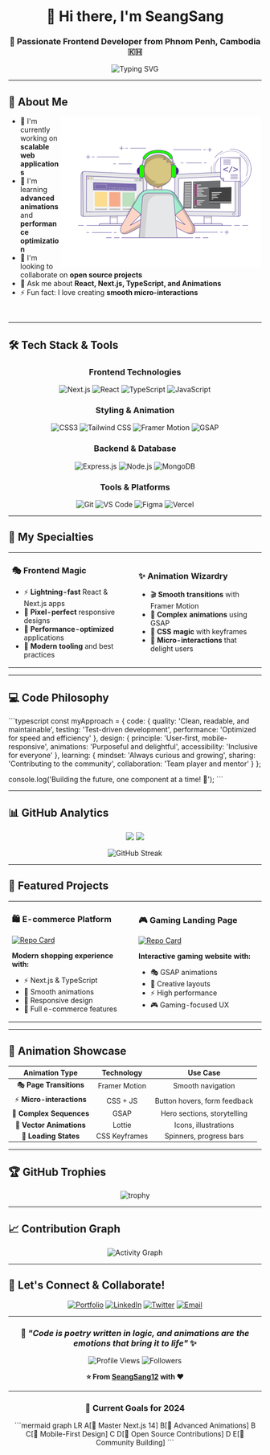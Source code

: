 <div align="center">

# 👋 Hi there, I'm **SeangSang**

### 🚀 Passionate Frontend Developer from Phnom Penh, Cambodia 🇰🇭

<img src="https://readme-typing-svg.herokuapp.com?font=Fira+Code&pause=1000&color=36BCF7&center=true&vCenter=true&width=435&lines=Frontend+Developer;Animation+Enthusiast;TypeScript+Lover;Next.js+Expert" alt="Typing SVG" />

</div>

---

## 🎯 About Me

<img align="right" alt="Coding" width="400" src="https://raw.githubusercontent.com/devSouvik/devSouvik/master/gif3.gif">

- 🔭 I'm currently working on **scalable web applications**
- 🌱 I'm learning **advanced animations** and **performance optimization**
- 👯 I'm looking to collaborate on **open source projects**
- 💬 Ask me about **React, Next.js, TypeScript, and Animations**
- ⚡ Fun fact: I love creating **smooth micro-interactions**

<br clear="both"/>

---

## 🛠️ Tech Stack & Tools

<div align="center">

### Frontend Technologies
![Next.js](https://img.shields.io/badge/Next.js-000000?style=for-the-badge&logo=next.js&logoColor=white)
![React](https://img.shields.io/badge/React-20232A?style=for-the-badge&logo=react&logoColor=61DAFB)
![TypeScript](https://img.shields.io/badge/TypeScript-007ACC?style=for-the-badge&logo=typescript&logoColor=white)
![JavaScript](https://img.shields.io/badge/JavaScript-F7DF1E?style=for-the-badge&logo=javascript&logoColor=black)

### Styling & Animation
![CSS3](https://img.shields.io/badge/CSS3-1572B6?style=for-the-badge&logo=css3&logoColor=white)
![Tailwind CSS](https://img.shields.io/badge/Tailwind_CSS-38B2AC?style=for-the-badge&logo=tailwind-css&logoColor=white)
![Framer Motion](https://img.shields.io/badge/Framer_Motion-black?style=for-the-badge&logo=framer&logoColor=blue)
![GSAP](https://img.shields.io/badge/GSAP-88CE02?style=for-the-badge&logo=greensock&logoColor=white)

### Backend & Database
![Express.js](https://img.shields.io/badge/Express.js-000000?style=for-the-badge&logo=express&logoColor=white)
![Node.js](https://img.shields.io/badge/Node.js-43853D?style=for-the-badge&logo=node.js&logoColor=white)
![MongoDB](https://img.shields.io/badge/MongoDB-4EA94B?style=for-the-badge&logo=mongodb&logoColor=white)

### Tools & Platforms
![Git](https://img.shields.io/badge/Git-F05032?style=for-the-badge&logo=git&logoColor=white)
![VS Code](https://img.shields.io/badge/VS_Code-007ACC?style=for-the-badge&logo=visual-studio-code&logoColor=white)
![Figma](https://img.shields.io/badge/Figma-F24E1E?style=for-the-badge&logo=figma&logoColor=white)
![Vercel](https://img.shields.io/badge/Vercel-000000?style=for-the-badge&logo=vercel&logoColor=white)

</div>

---

## 🎨 My Specialties

<table>
<tr>
<td width="50%">

### 🎭 Frontend Magic
- ⚡ **Lightning-fast** React & Next.js apps
- 🎨 **Pixel-perfect** responsive designs
- 🚀 **Performance-optimized** applications
- 🔧 **Modern tooling** and best practices

</td>
<td width="50%">

### ✨ Animation Wizardry
- 🎬 **Smooth transitions** with Framer Motion
- 🎪 **Complex animations** using GSAP
- 💫 **CSS magic** with keyframes
- 🎯 **Micro-interactions** that delight users

</td>
</tr>
</table>

---

## 💻 Code Philosophy

\`\`\`typescript
const myApproach = {
  code: {
    quality: 'Clean, readable, and maintainable',
    testing: 'Test-driven development',
    performance: 'Optimized for speed and efficiency'
  },
  design: {
    principle: 'User-first, mobile-responsive',
    animations: 'Purposeful and delightful',
    accessibility: 'Inclusive for everyone'
  },
  learning: {
    mindset: 'Always curious and growing',
    sharing: 'Contributing to the community',
    collaboration: 'Team player and mentor'
  }
};

console.log('Building the future, one component at a time! 🚀');
\`\`\`

---

## 📊 GitHub Analytics

<div align="center">

<img height="180em" src="https://github-readme-stats.vercel.app/api?username=SeangSang12&show_icons=true&theme=tokyonight&hide_border=true&count_private=true&include_all_commits=true" />
<img height="180em" src="https://github-readme-stats.vercel.app/api/top-langs/?username=SeangSang12&layout=compact&theme=tokyonight&hide_border=true&langs_count=8" />

</div>

<div align="center">

![GitHub Streak](https://github-readme-streak-stats.herokuapp.com/?user=SeangSang12&theme=tokyonight&hide_border=true)

</div>

---

## 🌟 Featured Projects

<div align="center">

<table>
<tr>
<td width="50%">

### 🛍️ E-commerce Platform
[![Repo Card](https://github-readme-stats.vercel.app/api/pin/?username=SeangSang12&repo=shop.github.io&theme=tokyonight&hide_border=true)](https://github.com/SeangSang12/shop.github.io)

**Modern shopping experience with:**
- ⚡ Next.js & TypeScript
- 🎨 Smooth animations
- 📱 Responsive design
- 🛒 Full e-commerce features

</td>
<td width="50%">

### 🎮 Gaming Landing Page
[![Repo Card](https://github-readme-stats.vercel.app/api/pin/?username=ligagaming&repo=landingPage&theme=tokyonight&hide_border=true)](https://github.com/ligagaming/landingPage)

**Interactive gaming website with:**
- 🎭 GSAP animations
- 🎨 Creative layouts
- ⚡ High performance
- 🎮 Gaming-focused UX

</td>
</tr>
</table>

</div>

---

## 🎨 Animation Showcase

<div align="center">

| Animation Type | Technology | Use Case |
|:---:|:---:|:---:|
| 🎭 **Page Transitions** | Framer Motion | Smooth navigation |
| ⚡ **Micro-interactions** | CSS + JS | Button hovers, form feedback |
| 🎪 **Complex Sequences** | GSAP | Hero sections, storytelling |
| 🎨 **Vector Animations** | Lottie | Icons, illustrations |
| 💫 **Loading States** | CSS Keyframes | Spinners, progress bars |

</div>

---

## 🏆 GitHub Trophies

<div align="center">

![trophy](https://github-profile-trophy.vercel.app/?username=SeangSang12&theme=tokyonight&no-frame=true&no-bg=false&margin-w=4)

</div>

---

## 📈 Contribution Graph

<div align="center">

![Activity Graph](https://github-readme-activity-graph.vercel.app/graph?username=SeangSang12&theme=tokyo-night&hide_border=true)

</div>

---

## 🤝 Let's Connect & Collaborate!

<div align="center">

[![Portfolio](https://img.shields.io/badge/🌐_Portfolio-FF5722?style=for-the-badge&logoColor=white)](https://seangsang.dev)
[![LinkedIn](https://img.shields.io/badge/LinkedIn-0077B5?style=for-the-badge&logo=linkedin&logoColor=white)](https://linkedin.com/in/seangsang)
[![Twitter](https://img.shields.io/badge/Twitter-1DA1F2?style=for-the-badge&logo=twitter&logoColor=white)](https://twitter.com/seangsang12)
[![Email](https://img.shields.io/badge/Email-D14836?style=for-the-badge&logo=gmail&logoColor=white)](mailto:seangsang.dev@gmail.com)

</div>

---

<div align="center">

### 💭 *"Code is poetry written in logic, and animations are the emotions that bring it to life"* ✨

![Profile Views](https://komarev.com/ghpvc/?username=SeangSang12&color=blueviolet&style=for-the-badge&label=Profile+Views)
![Followers](https://img.shields.io/github/followers/SeangSang12?style=for-the-badge&color=blue&labelColor=black)

**⭐ From [SeangSang12](https://github.com/SeangSang12) with ❤️**

</div>

---

<div align="center">

### 🎯 Current Goals for 2024

\`\`\`mermaid
graph LR
    A[🚀 Master Next.js 14]  B[🎨 Advanced Animations]
    B  C[📱 Mobile-First Design]
    C  D[🌟 Open Source Contributions]
    D  E[🤝 Community Building]
\`\`\`

</div>
